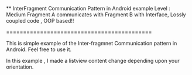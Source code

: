 ** InterFragment Communication Pattern in Android example
Level : Medium
Fragment A communicates with Fragment B with Interface,
Lossly coupled code , OOP based!!

===========================================

This is simple example of the Inter-fragmnet Communication pattern in Android.
Feel free to use it.

In this example , I made a listview content change depending upon your orientation.
